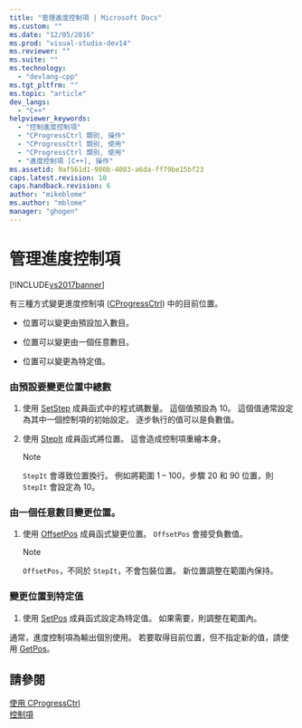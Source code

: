 ```yaml
---
title: "管理進度控制項 | Microsoft Docs"
ms.custom: ""
ms.date: "12/05/2016"
ms.prod: "visual-studio-dev14"
ms.reviewer: ""
ms.suite: ""
ms.technology: 
  - "devlang-cpp"
ms.tgt_pltfrm: ""
ms.topic: "article"
dev_langs: 
  - "C++"
helpviewer_keywords: 
  - "控制進度控制項"
  - "CProgressCtrl 類別, 操作"
  - "CProgressCtrl 類別, 使用"
  - "CProgressCtrl 類別, 使用"
  - "進度控制項 [C++], 操作"
ms.assetid: 9af561d1-980b-4003-a6da-ff79be15bf23
caps.latest.revision: 10
caps.handback.revision: 6
author: "mikeblome"
ms.author: "mblome"
manager: "ghogen"
---
```

# 管理進度控制項
[!INCLUDE[vs2017banner](../assembler/inline/includes/vs2017banner.md)]

有三種方式變更進度控制項 \([CProgressCtrl](../mfc/reference/cprogressctrl-class.md)\) 中的目前位置。  
  
-   位置可以變更由預設加入數目。  
  
-   位置可以變更由一個任意數目。  
  
-   位置可以變更為特定值。  
  
### 由預設要變更位置中總數  
  
1.  使用 [SetStep](../Topic/CProgressCtrl::SetStep.md) 成員函式中的程式碼數量。  這個值預設為 10。  這個值通常設定為其中一個控制項的初始設定。  逐步執行的值可以是負數值。  
  
2.  使用 [StepIt](../Topic/CProgressCtrl::StepIt.md) 成員函式將位置。  這會造成控制項重繪本身。  
  
    > [!NOTE]
    >  `StepIt` 會導致位置換行。  例如將範圍 1 – 100，步驟 20 和 90 位置，則 `StepIt` 會設定為 10。  
  
### 由一個任意數目變更位置。  
  
1.  使用 [OffsetPos](../Topic/CProgressCtrl::OffsetPos.md) 成員函式變更位置。  `OffsetPos` 會接受負數值。  
  
    > [!NOTE]
    >  `OffsetPos`，不同於 `StepIt`，不會包裝位置。  新位置調整在範圍內保持。  
  
### 變更位置到特定值  
  
1.  使用 [SetPos](../Topic/CProgressCtrl::SetPos.md) 成員函式設定為特定值。  如果需要，則調整在範圍內。  
  
 通常，進度控制項為輸出個別使用。  若要取得目前位置，但不指定新的值，請使用 [GetPos](../Topic/CProgressCtrl::GetPos.md)。  
  
## 請參閱  
 [使用 CProgressCtrl](../mfc/using-cprogressctrl.md)   
 [控制項](../mfc/controls-mfc.md)